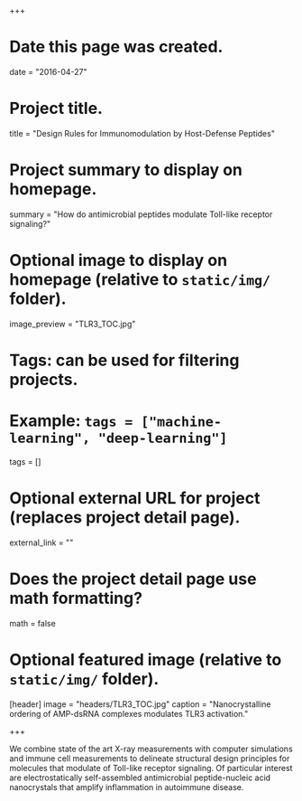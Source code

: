 +++
# Date this page was created.
date = "2016-04-27"

# Project title.
title = "Design Rules for Immunomodulation by Host-Defense Peptides"

# Project summary to display on homepage.
summary = "How do antimicrobial peptides modulate Toll-like receptor signaling?"

# Optional image to display on homepage (relative to `static/img/` folder).
image_preview = "TLR3_TOC.jpg"

# Tags: can be used for filtering projects.
# Example: `tags = ["machine-learning", "deep-learning"]`
tags = []

# Optional external URL for project (replaces project detail page).
external_link = ""

# Does the project detail page use math formatting?
math = false

# Optional featured image (relative to `static/img/` folder).
[header]
image = "headers/TLR3_TOC.jpg"
caption = "Nanocrystalline ordering of AMP-dsRNA complexes modulates TLR3 activation."

+++

We combine state of the art X-ray measurements with computer simulations and immune cell measurements to delineate structural design principles for molecules that modulate of Toll-like receptor signaling. Of particular interest are electrostatically self-assembled antimicrobial peptide-nucleic acid nanocrystals that amplify inflammation in autoimmune disease.